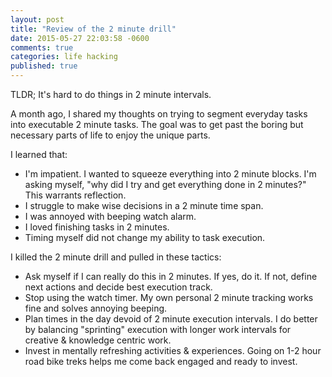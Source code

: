 ```yaml
---
layout: post
title: "Review of the 2 minute drill"
date: 2015-05-27 22:03:58 -0600
comments: true
categories: life hacking
published: true
---
```


TLDR; It's hard to do things in 2 minute intervals.

A month ago, I shared my thoughts on trying to segment everyday
tasks into executable 2 minute tasks. The goal was to get past
the boring but necessary parts of life to enjoy the unique parts.

I learned that:
* I'm impatient. I wanted to squeeze everything into 2 minute
blocks. I'm asking myself, "why did I try and get everything done in 2
minutes?" This warrants reflection.
* I struggle to make wise decisions in a 2 minute time span.
* I was annoyed with beeping watch alarm.
* I loved finishing tasks in 2 minutes.
* Timing myself did not change my ability to task execution.


I killed the 2 minute drill and pulled in these tactics:
* Ask myself if I can really do this in 2 minutes. If yes, do it.
If not, define next actions and decide best execution track.
* Stop using the watch timer. My own personal 2 minute tracking
works fine and solves annoying beeping.
* Plan times in the day devoid of 2 minute execution
intervals. I do better by balancing "sprinting" execution with longer
work intervals for creative & knowledge centric work.
* Invest in mentally refreshing activities & experiences. Going on 1-2
hour road bike treks helps me come back engaged and ready to invest.

